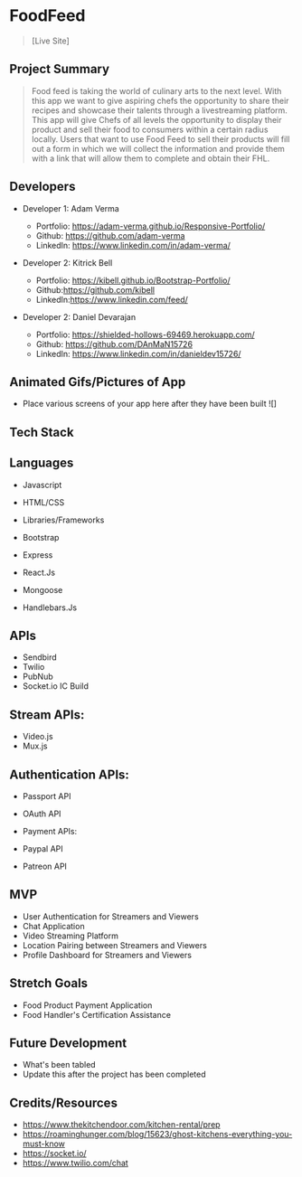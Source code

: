 # FoodFeed


> [Live Site]

## Project Summary

> Food feed is taking the world of culinary arts to the next level. With this app we want to give aspiring chefs the opportunity to share their recipes and showcase their talents through a livestreaming platform. This app will give Chefs of all levels the opportunity to display their product and sell their food to consumers within a certain radius locally. Users that want to use Food Feed to sell their products will fill out a form in which we will collect the information and provide them with a link that will allow them to  complete and obtain their FHL. 

## Developers

- Developer 1: Adam Verma
    - Portfolio: https://adam-verma.github.io/Responsive-Portfolio/
    - Github: https://github.com/adam-verma
    - LinkedIn: https://www.linkedin.com/in/adam-verma/

- Developer 2: Kitrick Bell
    - Portfolio: https://kibell.github.io/Bootstrap-Portfolio/
    - Github:https://github.com/kibell
    - LinkedIn:https://www.linkedin.com/feed/


- Developer 2: Daniel Devarajan
    - Portfolio: https://shielded-hollows-69469.herokuapp.com/
    - Github: https://github.com/DAnMaN15726
    - LinkedIn: https://www.linkedin.com/in/danieldev15726/





## Animated Gifs/Pictures of App

- Place various screens of your app here after they have been built
![]

## Tech Stack

## Languages

- Javascript
- HTML/CSS
- Libraries/Frameworks

- Bootstrap
- Express
- React.Js
- Mongoose
- Handlebars.Js


## APIs

- Sendbird
- Twilio
- PubNub
- Socket.io IC Build

## Stream APIs:

- Video.js
- Mux.js

## Authentication APIs:

- Passport API
- OAuth API
- Payment APIs:

- Paypal API
- Patreon API

## MVP

- User Authentication for Streamers and Viewers
- Chat Application
- Video Streaming Platform
- Location Pairing between Streamers and Viewers
- Profile Dashboard for Streamers and Viewers

## Stretch Goals

- Food Product Payment Application
- Food Handler's Certification Assistance


## Future Development
- What's been tabled
- Update this after the project has been completed


## Credits/Resources

- https://www.thekitchendoor.com/kitchen-rental/prep
- https://roaminghunger.com/blog/15623/ghost-kitchens-everything-you-must-know
- https://socket.io/
- https://www.twilio.com/chat
